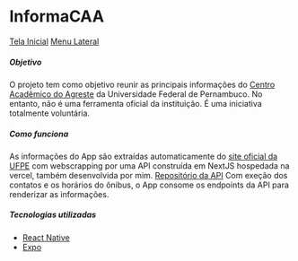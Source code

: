 # InformaCAA

[Tela Inicial](/assets/appImages/InitialScreen.jpeg "tela Inicial")
[Menu Lateral](/assets/appImages/sideMenu.jpeg "Menu Lateral")

##### Objetivo

O projeto tem como objetivo reunir as principais informações do [Centro Acadêmico do Agreste](https://www.ufpe.br/caa) da Universidade Federal de Pernambuco. No entanto, não é uma ferramenta oficial da instituição. É uma iniciativa totalmente voluntária. 

##### Como funciona

As informações do App são extraídas automaticamente do [site oficial da UFPE](https://www.ufpe.br/) com webscrapping por uma API construída em NextJS hospedada na vercel, também desenvolvida por mim. 
[Repositório da API](https://github.com/forlucashenrique/informaUFPE-api)
Com exeção dos contatos e os horários do ônibus, o App consome os endpoints da API para renderizar as informações. 

##### Tecnologias utilizadas

- [React Native](https://reactnative.dev/)
- [Expo](https://docs.expo.dev/)
